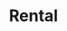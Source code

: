 ---
title: Rental
menu: main
menu:
  main:
    weight: 4

description: We rent cars, jet skis and apartments in the center of Balestrand. Perfect for short day trips in the local area.

intro: Here you will find an overview of our rental offers. Send an inquiry by e-mail or when booking one of our apartments.

items:
- title: Jet skis
  desc: 2 Sea-Doo SPARK (TRIXX 2) and 2 Sea-Doo SPARK (TRIXX 3) personal jet skis for rent in the center of Balestrand.
  images:
    - /images/jetski/IMG_0834.jpg
    - /images/jetski/IMG_0606.jpg
    - /images/jetski/IMG_0690.jpg
    - /images/jetski/IMG_0816.jpg
    - /images/jetski/IMG_0880.jpg
    - /images/jetski/IMG_0890.jpg
- title: Rental cars
  desc: We have 2 cars available for rent. Family friendly and suitable for short day trips. Car must be returned in the center of Balestrand. Contact us for price proposal. Kontaktieren Sie uns für einen Preisvorschlag.

---